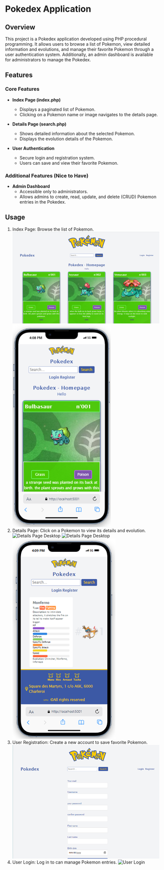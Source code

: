 # Pokedex Application

## Overview
This project is a Pokedex application developed using PHP procedural programming. It allows users to browse a list of Pokemon, view detailed information and evolutions, and manage their favorite Pokemon through a user authentication system. Additionally, an admin dashboard is available for administrators to manage the Pokedex.

## Features

### Core Features
- **Index Page (index.php)**
  - Displays a paginated list of Pokemon.
  - Clicking on a Pokemon name or image navigates to the details page.

- **Details Page (search.php)**
  - Shows detailed information about the selected Pokemon.
  - Displays the evolution details of the Pokemon.

- **User Authentication**
  - Secure login and registration system.
  - Users can save and view their favorite Pokemon.

### Additional Features (Nice to Have)
- **Admin Dashboard**
  - Accessible only to administrators.
  - Allows admins to create, read, update, and delete (CRUD) Pokemon entries in the Pokedex.

## Usage
1. Index Page: Browse the list of Pokemon.
![Home Page Desktop](/public/img/Screenshots/home-desktop.png)
![Home Page Mobile](/public/img/Screenshots/home-mobile.png)
2. Details Page: Click on a Pokemon to view its details and evolution.
![Details Page Desktop](/public/img/Screenshots/details-desktop(1).png)
![Details Page Desktop](/public/img/Screenshots/details-desktop(2).png)
![Details Page Mobile](/public/img/Screenshots/details-mobile.png)
3. User Registration: Create a new account to save favorite Pokemon.
![User Registration](/public/img/Screenshots/register-desktop.png)
5. User Login: Log in to can manage Pokemon entries.
![User Login](/public/img/Screenshots/login-desktop.png)



